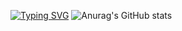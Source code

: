 <a href="https://git.io/typing-svg"><img src="https://readme-typing-svg.demolab.com?font=Fira+Code&size=27&duration=2500&pause=1000&color=F79385&background=FFF5F100&multiline=true&width=520&height=120&lines=they+say+hard+work+pays+off;I've+been+feeling+paid+off;'     '+————+Juice Wrld" alt="Typing SVG" /></a>
![Anurag's GitHub stats](https://github-readme-stats.vercel.app/api?username=HOWILLMAKEIT)


